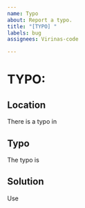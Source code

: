 ```yaml
---
name: Typo
about: Report a typo.
title: "[TYPO] "
labels: bug
assignees: Virinas-code

---
```


# TYPO: <typo>
## Location
There is a typo in <location>
## Typo
The typo is <typo>
## Solution
Use <fix>
